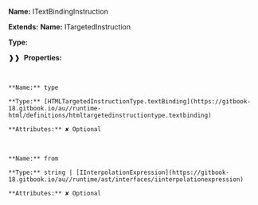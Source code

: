 **Name:** ITextBindingInstruction

**Extends:** **Name:** ITargetedInstruction

**Type:**

❱❱&nbsp;&nbsp;**Properties:**

&nbsp;&nbsp;&nbsp;&nbsp;&nbsp;
```
**Name:** type

**Type:** [HTMLTargetedInstructionType.textBinding](https://gitbook-18.gitbook.io/au//runtime-html/definitions/htmltargetedinstructiontype.textbinding)

**Attributes:** ✘ Optional

```

&nbsp;&nbsp;&nbsp;&nbsp;&nbsp;
```
**Name:** from

**Type:** string | [IInterpolationExpression](https://gitbook-18.gitbook.io/au//runtime/ast/interfaces/iinterpolationexpression)

**Attributes:** ✘ Optional

```

